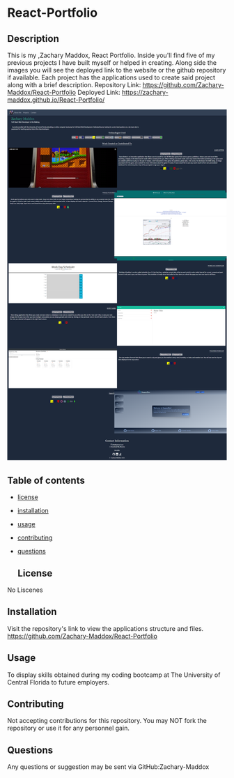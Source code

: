 # React-Portfolio

## Description

This is my ,Zachary Maddox, React Portfolio. Inside you'll find five of my previous projects I have built myself or helped in creating. Along side the images you will see the deployed link to the website or the github repository if available. Each project has the applications used to create said project along with a brief description.
Repository Link:
https://github.com/Zachary-Maddox/React-Portfolio
Deployed Link:
https://zachary-maddox.github.io/React-Portfolio/

<img src="client/public/images/React-App.png">

## Table of contents

-   [license](#license)
-   [installation](#installation)
-   [usage](#usage)
-   [contributing](#contributing)
-   [questions](#questions)

    ## License

No Liscenes

## Installation

Visit the repository's link to view the applications structure and files.
https://github.com/Zachary-Maddox/React-Portfolio

## Usage

To display skills obtained during my coding bootcamp at The University of Central Florida to future employers.

## Contributing

Not accepting contributions for this repository.
You may NOT fork the repository or use it for any personnel gain.

## Questions

Any questions or suggestion may be sent via GitHub:Zachary-Maddox
